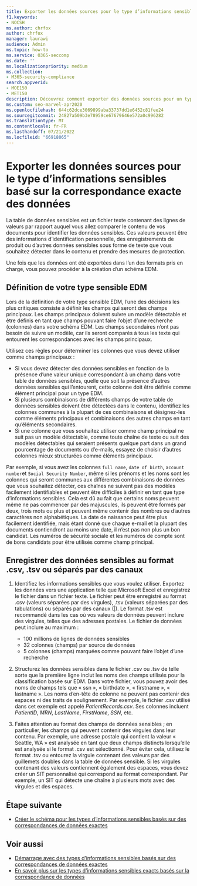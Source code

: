 ```yaml
---
title: Exporter les données sources pour le type d’informations sensibles basé sur la correspondance exacte des données
f1.keywords:
- NOCSH
ms.author: chrfox
author: chrfox
manager: laurawi
audience: Admin
ms.topic: how-to
ms.service: O365-seccomp
ms.date: ''
ms.localizationpriority: medium
ms.collection:
- M365-security-compliance
search.appverid:
- MOE150
- MET150
description: Découvrez comment exporter des données sources pour un type d’informations sensibles basé sur des correspondances de données exactes.
ms.custom: seo-marvel-apr2020
ms.openlocfilehash: 644c62dce3069899aba33737dd1e6452c81fee24
ms.sourcegitcommit: 24827a509b3e78959ce67679646e572a0c996282
ms.translationtype: MT
ms.contentlocale: fr-FR
ms.lasthandoff: 07/21/2022
ms.locfileid: "66918065"
---
```

# <a name="export-source-data-for-exact-data-match-based-sensitive-information-type"></a>Exporter les données sources pour le type d’informations sensibles basé sur la correspondance exacte des données


La table de données sensibles est un fichier texte contenant des lignes de valeurs par rapport auquel vous allez comparer le contenu de vos documents pour identifier les données sensibles. Ces valeurs peuvent être des informations d’identification personnelle, des enregistrements de produit ou d’autres données sensibles sous forme de texte que vous souhaitez détecter dans le contenu et prendre des mesures de protection.

Une fois que les données ont été exportées dans l’un des formats pris en charge, vous pouvez procéder à la création d’un schéma EDM.

## <a name="defining-your-edm-sensitive-type"></a>Définition de votre type sensible EDM

Lors de la définition de votre type sensible EDM, l’une des décisions les plus critiques consiste à définir les champs qui seront des champs principaux. Les champs principaux doivent suivre un modèle détectable et être définis en tant que champs pouvant faire l’objet d’une recherche (colonnes) dans votre schéma EDM. Les champs secondaires n’ont pas besoin de suivre un modèle, car ils seront comparés à tous les texte qui entourent les correspondances avec les champs principaux.

Utilisez ces règles pour déterminer les colonnes que vous devez utiliser comme champs principaux :

- Si vous devez détecter des données sensibles en fonction de la présence d’une valeur unique correspondant à un champ dans votre table de données sensibles, quelle que soit la présence d’autres données sensibles qui l’entourent, cette colonne doit être définie comme élément principal pour un type EDM. 
- Si plusieurs combinaisons de différents champs de votre table de données sensibles doivent être détectées dans le contenu, identifiez les colonnes communes à la plupart de ces combinaisons et désignez-les comme éléments principaux et combinaisons des autres champs en tant qu’éléments secondaires.
- Si une colonne que vous souhaitez utiliser comme champ principal ne suit pas un modèle détectable, comme toute chaîne de texte ou suit des modèles détectables qui seraient présents quelque part dans un grand pourcentage de documents ou d’e-mails, essayez de choisir d’autres colonnes mieux structurées comme éléments principaux.

Par exemple, si vous avez les colonnes `full name`, `date of birth`, `account number`et `Social Security Number`, même si les prénoms et les noms sont les colonnes qui seront communes aux différentes combinaisons de données que vous souhaitez détecter, ces chaînes ne suivent pas des modèles facilement identifiables et peuvent être difficiles à définir en tant que type d’informations sensibles. Cela est dû au fait que certains noms peuvent même ne pas commencer par des majuscules, ils peuvent être formés par deux, trois mots ou plus et peuvent même contenir des nombres ou d’autres caractères non alphabétiques. La date de naissance peut être plus facilement identifiée, mais étant donné que chaque e-mail et la plupart des documents contiendront au moins une date, il n’est pas non plus un bon candidat. Les numéros de sécurité sociale et les numéros de compte sont de bons candidats pour être utilisés comme champ principal.

## <a name="save-sensitive-data-in-csv-tsv-or-pipe-separated-format"></a>Enregistrer des données sensibles au format .csv, .tsv ou séparés par des canaux

1. Identifiez les informations sensibles que vous voulez utiliser. Exportez les données vers une application telle que Microsoft Excel et enregistrez le fichier dans un fichier texte. Le fichier peut être enregistré au format .csv (valeurs séparées par des virgules), .tsv (valeurs séparées par des tabulations) ou séparés par des canaux (|). Le format .tsv est recommandé dans les cas où vos valeurs de données peuvent inclure des virgules, telles que des adresses postales.
Le fichier de données peut inclure au maximum :
   - 100 millions de lignes de données sensibles
   - 32 colonnes (champs) par source de données
   - 5 colonnes (champs) marquées comme pouvant faire l’objet d’une recherche

2. Structurez les données sensibles dans le fichier .csv ou .tsv de telle sorte que la première ligne inclut les noms des champs utilisés pour la classification basée sur EDM. Dans votre fichier, vous pouvez avoir des noms de champs tels que « ssn », « birthdate », « firstname », « lastname ». Les noms d’en-tête de colonne ne peuvent pas contenir des espaces ni des traits de soulignement. Par exemple, le fichier .csv utilisé dans cet exemple est appelé *PatientRecords.csv*. Ses colonnes incluent *PatientID*, *MRN*, *LastName*, *FirstName*, *SSN*, etc.

3. Faites attention au format des champs de données sensibles ; en particulier, les champs qui peuvent contenir des virgules dans leur contenu. Par exemple, une adresse postale qui contient la valeur « Seattle, WA » est analysée en tant que deux champs distincts lorsqu’elle est analysée si le format .csv est sélectionné. Pour éviter cela, utilisez le format .tsv ou entourez la virgule contenant des valeurs par des guillemets doubles dans la table de données sensible. Si les virgules contenant des valeurs contiennent également des espaces, vous devez créer un SIT personnalisé qui correspond au format correspondant. Par exemple, un SIT qui détecte une chaîne à plusieurs mots avec des virgules et des espaces.

## <a name="next-step"></a>Étape suivante

- [Créer le schéma pour les types d’informations sensibles basés sur des correspondances de données exactes](sit-get-started-exact-data-match-create-schema.md#create-the-schema-for-exact-data-match-based-sensitive-information-types)

## <a name="see-also"></a>Voir aussi

- [Démarrage avec des types d’informations sensibles basés sur des correspondances de données exactes](sit-get-started-exact-data-match-based-sits-overview.md#get-started-with-exact-data-match-based-sensitive-information-types)
- [En savoir plus sur les types d’informations sensibles exacts basés sur la correspondance de données](sit-learn-about-exact-data-match-based-sits.md#learn-about-exact-data-match-based-sensitive-information-types)
